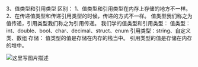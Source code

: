 ﻿3、值类型和引用类型
区别：
1、值类型和引用类型在内存上存储的地方不一样。
2、在传递值类型和传递引用类型的时候，传递的方式不一样。
值类型我们称之为值传递，引用类型我们称之为引用传递。
我们学的值类型和引用类型：
值类型：int、double、bool、char、decimal、struct、enum
引用类型：string、自定义类、数组
存储：
值类型的值是存储在内存的栈当中。
引用类型的值是存储在内存的堆中。

![这里写图片描述](https://imgconvert.csdnimg.cn/aHR0cDovL2ltZy5ibG9nLmNzZG4ubmV0LzIwMTYwMjAzMTEyODQ1OTU0?x-oss-process=image/format,png)
